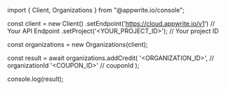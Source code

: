import { Client, Organizations } from "@appwrite.io/console";

const client = new Client()
    .setEndpoint('https://cloud.appwrite.io/v1') // Your API Endpoint
    .setProject('<YOUR_PROJECT_ID>'); // Your project ID

const organizations = new Organizations(client);

const result = await organizations.addCredit(
    '<ORGANIZATION_ID>', // organizationId
    '<COUPON_ID>' // couponId
);

console.log(result);
